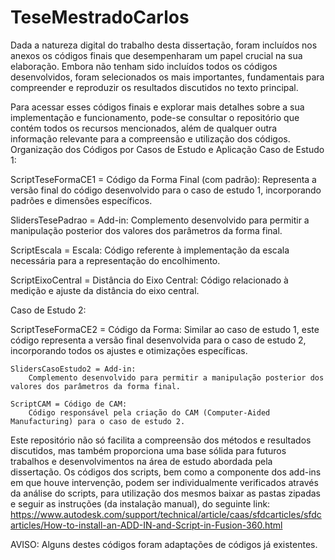 # TeseMestradoCarlos
Dada a natureza digital do trabalho desta dissertação, foram incluídos nos anexos os códigos finais que desempenharam um papel crucial na sua elaboração. Embora não tenham sido incluídos todos os códigos desenvolvidos, foram selecionados os mais importantes, fundamentais para compreender e reproduzir os resultados discutidos no texto principal.

Para acessar esses códigos finais e explorar mais detalhes sobre a sua implementação e funcionamento, pode-se consultar o repositório que contém todos os recursos mencionados, além de qualquer outra informação relevante para a compreensão e utilização dos códigos.
Organização dos Códigos por Casos de Estudo e Aplicação
Caso de Estudo 1:

 ScriptTeseFormaCE1 = Código da Forma Final (com padrão):
        Representa a versão final do código desenvolvido para o caso de estudo 1, incorporando padrões e dimensões específicos.
        
 SlidersTesePadrao = Add-in:
        Complemento desenvolvido para permitir a manipulação posterior dos valores dos parâmetros da forma final.
        
 ScriptEscala = Escala:
        Código referente à implementação da escala necessária para a representação do encolhimento.
        
 ScriptEixoCentral =  Distância do Eixo Central:
        Código relacionado à medição e ajuste da distância do eixo central.
        

Caso de Estudo 2:

   ScriptTeseFormaCE2 = Código da Forma:
        Similar ao caso de estudo 1, este código representa a versão final desenvolvida para o caso de estudo 2, incorporando todos os ajustes e otimizações específicas.
        
    SlidersCasoEstudo2 = Add-in:
        Complemento desenvolvido para permitir a manipulação posterior dos valores dos parâmetros da forma final.
        
    ScriptCAM = Código de CAM:
        Código responsável pela criação do CAM (Computer-Aided Manufacturing) para o caso de estudo 2.
        


Este repositório não só facilita a compreensão dos métodos e resultados discutidos, mas também proporciona uma base sólida para futuros trabalhos e desenvolvimentos na área de estudo abordada pela dissertação.
Os códigos dos scripts, bem como a componente dos add-ins em que houve intervenção, podem ser individualmente verificados através da análise do scripts, para utilização dos mesmos baixar as pastas zipadas e seguir as instruções (da instalação manual), do seguinte link: https://www.autodesk.com/support/technical/article/caas/sfdcarticles/sfdcarticles/How-to-install-an-ADD-IN-and-Script-in-Fusion-360.html

AVISO: Alguns destes códigos foram adaptações de códigos já existentes.
